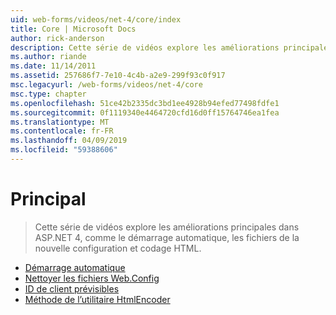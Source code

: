 ```yaml
---
uid: web-forms/videos/net-4/core/index
title: Core | Microsoft Docs
author: rick-anderson
description: Cette série de vidéos explore les améliorations principales dans ASP.NET 4, comme le démarrage automatique, les fichiers de la nouvelle configuration et codage HTML.
ms.author: riande
ms.date: 11/14/2011
ms.assetid: 257686f7-7e10-4c4b-a2e9-299f93c0f917
msc.legacyurl: /web-forms/videos/net-4/core
msc.type: chapter
ms.openlocfilehash: 51ce42b2335dc3bd1ee4928b94efed77498fdfe1
ms.sourcegitcommit: 0f1119340e4464720cfd16d0ff15764746ea1fea
ms.translationtype: MT
ms.contentlocale: fr-FR
ms.lasthandoff: 04/09/2019
ms.locfileid: "59388606"
---
```

# <a name="core"></a>Principal

> Cette série de vidéos explore les améliorations principales dans ASP.NET 4, comme le démarrage automatique, les fichiers de la nouvelle configuration et codage HTML.


- [Démarrage automatique](aspnet-4-quick-hit-auto-start.md)
- [Nettoyer les fichiers Web.Config](aspnet-4-quick-hit-clean-webconfig-files.md)
- [ID de client prévisibles](aspnet-4-quick-hit-predictable-client-ids.md)
- [Méthode de l’utilitaire HtmlEncoder](aspnet-4-quick-hit-the-htmlencoder-utility-method.md)
